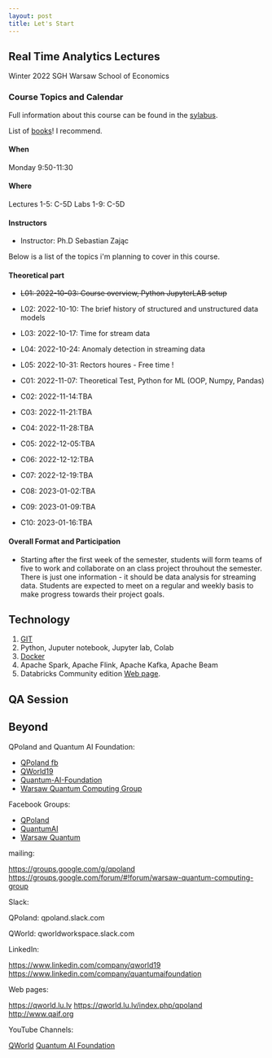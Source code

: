 ```yaml
---
layout: post
title: Let's Start
---
```


## Real Time Analytics Lectures

Winter 2022
SGH Warsaw School of Economics


### Course Topics and Calendar

Full information about this course can be found in the [sylabus](/RealTimeEN/syllabus).

List of [books](/RealTimeEN/Books)! I recommend.

#### When
Monday 9:50-11:30

#### Where

Lectures 1-5: C-5D
Labs 1-9: C-5D

#### Instructors

- Instructor: Ph.D Sebastian Zając


Below is a list of the topics i'm planning to cover in this course.
#### Theoretical part

- <del>L01: 2022-10-03: Course overview, Python JupyterLAB setup</del>
- L02: 2022-10-10: The brief history of structured and unstructured data models
- L03: 2022-10-17: Time for stream data
- L04: 2022-10-24: Anomaly detection in streaming data
- L05: 2022-10-31: Rectors houres - Free time !

- C01: 2022-11-07: Theoretical Test,  Python for ML (OOP, Numpy, Pandas)
- C02: 2022-11-14:TBA
- C03: 2022-11-21:TBA
- C04: 2022-11-28:TBA
- C05: 2022-12-05:TBA
- C06: 2022-12-12:TBA
- C07: 2022-12-19:TBA
- C08: 2023-01-02:TBA
- C09: 2023-01-09:TBA
- C10: 2023-01-16:TBA



#### Overall Format and Participation

- Starting after the first week of the semester, students will form teams of five to work and collaborate on an class project throuhout the semester.
There is just one information - it should be data analysis for streaming data.
Students are expected to meet on a regular and weekly basis to make progress towards their project goals.


## Technology

1. [GIT](https://sebkaz-teaching.github.io/RealTimeEN/GIT/)
2. Python, Juputer notebook, Jupyter lab, Colab
3. [Docker](https://sebkaz-teaching.github.io/RealTimeEN/Docker/)
4. Apache Spark, Apache Flink, Apache Kafka, Apache Beam
5. Databricks Community edition [Web page](https://community.cloud.databricks.com/login.html).

## QA Session

## Beyond

QPoland and Quantum AI Foundation:

- [QPoland fb](https://www.facebook.com/QPoland-110308580421373)
- [QWorld19](https://www.facebook.com/qworld19)
- [Quantum-AI-Foundation](https://www.facebook.com/Quantum-AI-Foundation-101363181408726)
- [Warsaw Quantum Computing Group](https://www.facebook.com/Warsaw-Quantum-Computing-Group-1936160966506139)

Facebook Groups:

- [QPoland](https://www.facebook.com/groups/qpoland)
- [QuantumAI](https://www.facebook.com/groups/quantumai)
- [Warsaw Quantum](https://www.facebook.com/groups/warsaw.quantum)

mailing:

https://groups.google.com/g/qpoland
https://groups.google.com/forum/#!forum/warsaw-quantum-computing-group

Slack:

QPoland: qpoland.slack.com

QWorld: qworldworkspace.slack.com

LinkedIn:

https://www.linkedin.com/company/qworld19
https://www.linkedin.com/company/quantumaifoundation

Web pages:

https://qworld.lu.lv
https://qworld.lu.lv/index.php/qpoland
http://www.qaif.org

YouTube Channels:

[QWorld](https://www.youtube.com/channel/UCLaX8OcDqXlJDkay8zVFegg/videos)
[Quantum AI Foundation](https://www.youtube.com/channel/UCoQAyPU5KQEpMOMDUN0j3IQ/videos)
